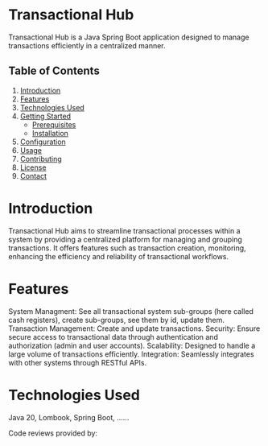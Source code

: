 # Transactional Hub
Transactional Hub is a Java Spring Boot application designed to manage transactions efficiently in a centralized manner.

## Table of Contents

1. [Introduction](#introduction)
2. [Features](#features)
3. [Technologies Used](#technologies-used)
4. [Getting Started](#getting-started)
    - [Prerequisites](#prerequisites)
    - [Installation](#installation)
5. [Configuration](#configuration)
6. [Usage](#usage)
7. [Contributing](#contributing)
8. [License](#license)
9. [Contact](#contact)


# Introduction
Transactional Hub aims to streamline transactional processes within a system by providing a centralized platform for managing and grouping transactions. It offers features such as transaction creation, monitoring, enhancing the efficiency and reliability of transactional workflows.

# Features
System Managment: See all transactional system sub-groups (here called cash registers), create sub-groups, see them by id, update them.
Transaction Management: Create and update transactions.
Security: Ensure secure access to transactional data through authentication and authorization (admin and user accounts).
Scalability: Designed to handle a large volume of transactions efficiently.
Integration: Seamlessly integrates with other systems through RESTful APIs.

# Technologies Used 
Java 20, Lombook, Spring Boot, ......

Code reviews provided by: 




